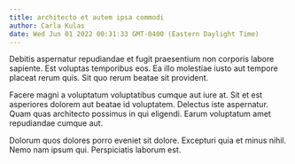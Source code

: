```yaml
---
title: architecto et autem ipsa commodi
author: Carla Kulas
date: Wed Jun 01 2022 00:31:33 GMT-0400 (Eastern Daylight Time)
---
```

Debitis aspernatur repudiandae et fugit praesentium non corporis labore sapiente. Est voluptas temporibus eos. Ea illo molestiae iusto aut tempore placeat rerum quis. Sit quo rerum beatae sit provident.

 Facere magni a voluptatum voluptatibus cumque aut iure at. Sit et est asperiores dolorem aut beatae id voluptatem. Delectus iste aspernatur. Quam quas architecto possimus in qui eligendi. Earum voluptatum amet repudiandae cumque aut.

 Dolorum quos dolores porro eveniet sit dolore. Excepturi quia et minus nihil. Nemo nam ipsum qui. Perspiciatis laborum est.